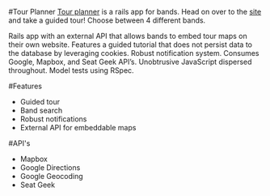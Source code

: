 #Tour Planner
[Tour planner](http://www.tourplanner.co/) is a rails app for bands. 
Head on over to the [site](http://www.tourplanner.co/) and take a guided tour! Choose between 4 different bands.

<p>Rails app with an external API that allows bands to embed tour maps on their   own website. Features a guided tutorial that does not persist data to the database by leveraging cookies. Robust notification system. Consumes Google, Mapbox, and Seat Geek API’s. Unobtrusive JavaScript dispersed throughout. Model tests using RSpec.</p>

#Features
* Guided tour
* Band search
* Robust notifications
* External API for embeddable maps

#API's
* Mapbox 
* Google Directions
* Google Geocoding
* Seat Geek